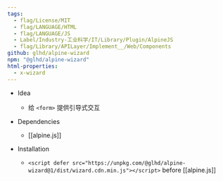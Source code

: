 ```yaml
---
tags:
  - flag/License/MIT
  - flag/LANGUAGE/HTML
  - flag/LANGUAGE/JS
  - Label/Industry-工业科学/IT/Library/Plugin/AlpineJS
  - flag/Library/APILayer/Implement__/Web/Components
github: glhd/alpine-wizard
npm: "@glhd/alpine-wizard"
html-properties:
  - x-wizard
---
```


- Idea
    - 给  `<form>` 提供引导式交互

- Dependencies
    - [[alpine.js]]

- Installation
    - `<script defer src="https://unpkg.com/@glhd/alpine-wizard@1/dist/wizard.cdn.min.js"></script>` before [[alpine.js]]
